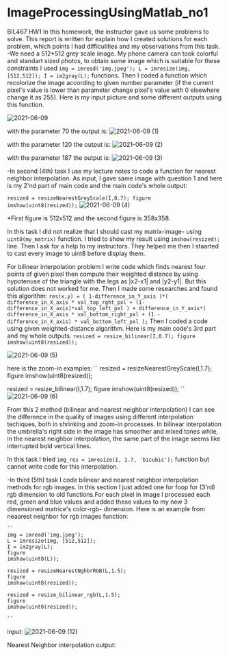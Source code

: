 # ImageProcessingUsingMatlab_no1
BIL467 HW1
In this homework, the instructor gave us some problems to solve. This report is written for explain how I created solutions for each problem, which points I had difficulities and my observations from this task. 
-We need a 512*512 grey scale image. My phone camera can took colorful and standart sized photos, to obtain some image which is suitable for these constraints I used
``
img = imread('img.jpeg');
L = imresize(img, [512,512]);
I = im2gray(L);
``
functions. Then I coded a function which recolorize the image according to given number parameter (if the current pixel's value is lower than parameter change pixel's value with 0 elsewhere change it as 255).
Here is my input picture and some different outputs using this function.

![2021-06-09](https://user-images.githubusercontent.com/60623941/121318465-f2ccc600-c913-11eb-871e-cbcc2da91e59.png)

with the parameter 70 the output is:
![2021-06-09 (1)](https://user-images.githubusercontent.com/60623941/121318999-75ee1c00-c914-11eb-827a-42de34e0b6ba.png)

with the parameter 120 the output is:
![2021-06-09 (2)](https://user-images.githubusercontent.com/60623941/121319063-8605fb80-c914-11eb-8dd4-035fc27968a5.png)

with the parameter 187 the output is:
![2021-06-09 (3)](https://user-images.githubusercontent.com/60623941/121319105-8e5e3680-c914-11eb-9af7-e1a0bd209f07.png)

-In second (4th) task I use my lecture notes to code a function for nearest neighbor interpolation. As input, I gave same image with question 1 and here is my 2'nd part of main code and the main code's whole output:

``
resized = resizeNearestGreyScale(I,0.7);
figure
imshow(uint8(resized));
``
![2021-06-09 (4)](https://user-images.githubusercontent.com/60623941/121320625-00834b00-c916-11eb-9be9-471dd8582666.png)

*First figure is 512x512 and the second figure is 358x358.

  In this task I did not realize that I should cast my matrix-image- using ``uint8(my_matrix)`` function. I tried to show my result using ``imshow(resized);`` line.
Then I ask for a help to my instructors. They helped me then I staarted to cast every image to uint8 before display them.

For bilinear interpolation problem I write code which finds nearest four points of given pixel then compute their weighted distance by using hypotenuse of the triangle with the legs as |x2-x1| and |y2-y1|. But this solution does not worked for me. Then I made some researches and found this algorithm:
``
res(x,y) = ( 1-difference_in_Y_axis )*( difference_in_X_axis * val_top_rght_pxl + (1-difference_in_X_axis)*val_top_left_pxl ) + difference_in_Y_axis*( difference_in_X_axis * val_bottom_right_pxl + (1 - difference_in_X_axis) * val_bottom_left_pxl );
``
Then I coded a code using given weighted-distance algorithm.  Here is my main code's 3rd part and my whole outputs.
``
resized = resize_bilinear(I,0.7);
figure
imshow(uint8(resized));
``

![2021-06-09 (5)](https://user-images.githubusercontent.com/60623941/121326020-cf594980-c91a-11eb-860d-93c9d2c12c4d.png)

here is the zoom-in examples:
``
resized = resizeNearestGreyScale(I,1.7);
figure
imshow(uint8(resized));

resized = resize_bilinear(I,1.7);
figure
imshow(uint8(resized));
``
![2021-06-09 (6)](https://user-images.githubusercontent.com/60623941/121331254-60322400-c91f-11eb-8cea-317633104c9b.png)


  From this 2 method (bilinear and nearest neighbor interpolation) I can see the difference in the quality of images using different interpolation techiques, both in shrinking and zoom-in processes. In bilinear interpolation the umbrella's right side in the image has smoother and mixed tones while, in the nearest neighbor interpolation, the same part of the image seems like interrupted bold vertical lines.

  In this task I tried `` img_res = imresize(I, 1.7, 'bicubic'); `` function but cannot write code for this interpolation.
  
  -In third (5th) task I code bilinear and nearest neighbor interpolation methods for rgb images. In this section I just added one for foop for (3'rd) rgb dimension to old functions.For each pixel in image I processed each red, green and blue values and added these values to my new 3 dimensioned matrice's color-rgb- dimension.
    Here is an example from neaarest neighbor for rgb images function:
    
    ``
    img = imread('img.jpeg');
    L = imresize(img, [512,512]);
    I = im2gray(L);
    figure
    imshow(uint8(L));

    resized = resizeNearestNghbrRGB(L,1.5);
    figure
    imshow(uint8(resized));

    resized = resize_bilinear_rgb(L,1.5);
    figure
    imshow(uint8(resized));

    ``
    
input:
![2021-06-09 (12)](https://user-images.githubusercontent.com/60623941/121337047-ca00fc80-c924-11eb-8e8e-5e995a4ed65d.png)

Nearest Neighbor interpolation output:


